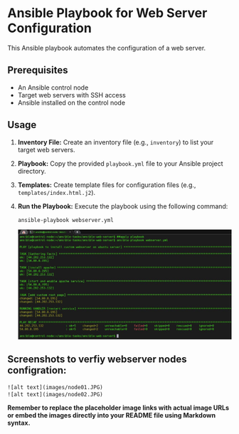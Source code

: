 # Ansible Playbook for Web Server Configuration

This Ansible playbook automates the configuration of a web server.

## Prerequisites
* An Ansible control node
* Target web servers with SSH access
* Ansible installed on the control node

## Usage
1. **Inventory File:** Create an inventory file (e.g., `inventory`) to list your target web servers.
2. **Playbook:** Copy the provided `playbook.yml` file to your Ansible project directory.
3. **Templates:** Create template files for configuration files (e.g., `templates/index.html.j2`).
4. **Run the Playbook:** Execute the playbook using the following command:

   ```bash
   ansible-playbook webserver.yml 
   ```
    ![alt text](images/apply-playbook.JPG)

## Screenshots to verfiy webserver nodes configration:
    
    ![alt text](images/node01.JPG)
    ![alt text](images/node02.JPG)

**Remember to replace the placeholder image links with actual image URLs or embed the images directly into your README file using Markdown syntax.**








